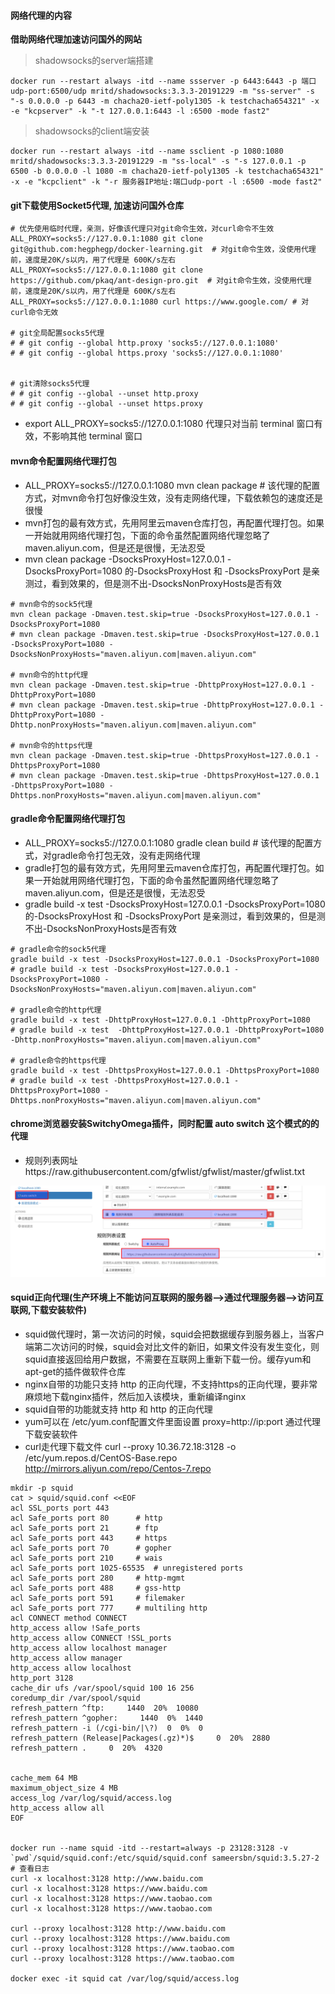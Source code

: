 #### 网络代理的内容

**借助网络代理加速访问国外的网站**

> shadowsocks的server端搭建
```
docker run --restart always -itd --name ssserver -p 6443:6443 -p 端口udp-port:6500/udp mritd/shadowsocks:3.3.3-20191229 -m "ss-server" -s "-s 0.0.0.0 -p 6443 -m chacha20-ietf-poly1305 -k testchacha654321" -x -e "kcpserver" -k "-t 127.0.0.1:6443 -l :6500 -mode fast2"
```

> shadowsocks的client端安装
```
docker run --restart always -itd --name ssclient -p 1080:1080 mritd/shadowsocks:3.3.3-20191229 -m "ss-local" -s "-s 127.0.0.1 -p 6500 -b 0.0.0.0 -l 1080 -m chacha20-ietf-poly1305 -k testchacha654321" -x -e "kcpclient" -k "-r 服务器IP地址:端口udp-port -l :6500 -mode fast2"
```

#### git下载使用Socket5代理, 加速访问国外仓库
```
# 优先使用临时代理，亲测，好像该代理只对git命令生效，对curl命令不生效
ALL_PROXY=socks5://127.0.0.1:1080 git clone git@github.com:hegphegp/docker-learning.git  # 对git命令生效，没使用代理前，速度是20K/s以内，用了代理是 600K/s左右
ALL_PROXY=socks5://127.0.0.1:1080 git clone https://github.com/pkaq/ant-design-pro.git  # 对git命令生效，没使用代理前，速度是20K/s以内，用了代理是 600K/s左右
ALL_PROXY=socks5://127.0.0.1:1080 curl https://www.google.com/ # 对curl命令无效

# git全局配置socks5代理
# # git config --global http.proxy 'socks5://127.0.0.1:1080'
# # git config --global https.proxy 'socks5://127.0.0.1:1080'


# git清除socks5代理
# # git config --global --unset http.proxy
# # git config --global --unset https.proxy
```

* export ALL_PROXY=socks5://127.0.0.1:1080  代理只对当前 terminal 窗口有效，不影响其他 terminal 窗口


#### mvn命令配置网络代理打包
* ALL_PROXY=socks5://127.0.0.1:1080 mvn clean package  # 该代理的配置方式，对mvn命令打包好像没生效，没有走网络代理，下载依赖包的速度还是很慢
* mvn打包的最有效方式，先用阿里云maven仓库打包，再配置代理打包。如果一开始就用网络代理打包，下面的命令虽然配置网络代理忽略了maven.aliyun.com，但是还是很慢，无法忍受
* mvn clean package -DsocksProxyHost=127.0.0.1 -DsocksProxyPort=1080 的-DsocksProxyHost 和 -DsocksProxyPort 是亲测过，看到效果的，但是测不出-DsocksNonProxyHosts是否有效
```
# mvn命令的sock5代理
mvn clean package -Dmaven.test.skip=true -DsocksProxyHost=127.0.0.1 -DsocksProxyPort=1080
# mvn clean package -Dmaven.test.skip=true -DsocksProxyHost=127.0.0.1 -DsocksProxyPort=1080 -DsocksNonProxyHosts="maven.aliyun.com|maven.aliyun.com"

# mvn命令的http代理
mvn clean package -Dmaven.test.skip=true -DhttpProxyHost=127.0.0.1 -DhttpProxyPort=1080 
# mvn clean package -Dmaven.test.skip=true -DhttpProxyHost=127.0.0.1 -DhttpProxyPort=1080 -Dhttp.nonProxyHosts="maven.aliyun.com|maven.aliyun.com"

# mvn命令的https代理
mvn clean package -Dmaven.test.skip=true -DhttpsProxyHost=127.0.0.1 -DhttpsProxyPort=1080
# mvn clean package -Dmaven.test.skip=true -DhttpsProxyHost=127.0.0.1 -DhttpsProxyPort=1080 -Dhttps.nonProxyHosts="maven.aliyun.com|maven.aliyun.com"
```

#### gradle命令配置网络代理打包
* ALL_PROXY=socks5://127.0.0.1:1080 gradle clean build  # 该代理的配置方式，对gradle命令打包无效，没有走网络代理
* gradle打包的最有效方式，先用阿里云maven仓库打包，再配置代理打包。如果一开始就用网络代理打包，下面的命令虽然配置网络代理忽略了maven.aliyun.com，但是还是很慢，无法忍受
* gradle build -x test -DsocksProxyHost=127.0.0.1 -DsocksProxyPort=1080 的-DsocksProxyHost 和 -DsocksProxyPort 是亲测过，看到效果的，但是测不出-DsocksNonProxyHosts是否有效
```
# gradle命令的sock5代理
gradle build -x test -DsocksProxyHost=127.0.0.1 -DsocksProxyPort=1080
# gradle build -x test -DsocksProxyHost=127.0.0.1 -DsocksProxyPort=1080 -DsocksNonProxyHosts="maven.aliyun.com|maven.aliyun.com"

# gradle命令的http代理
gradle build -x test -DhttpProxyHost=127.0.0.1 -DhttpProxyPort=1080 
# gradle build -x test  -DhttpProxyHost=127.0.0.1 -DhttpProxyPort=1080 -Dhttp.nonProxyHosts="maven.aliyun.com|maven.aliyun.com"

# gradle命令的https代理
gradle build -x test -DhttpsProxyHost=127.0.0.1 -DhttpsProxyPort=1080
# gradle build -x test -DhttpsProxyHost=127.0.0.1 -DhttpsProxyPort=1080 -Dhttps.nonProxyHosts="maven.aliyun.com|maven.aliyun.com"
```

#### chrome浏览器安装SwitchyOmega插件，同时配置 auto switch 这个模式的的代理
* 规则列表网址https://raw.githubusercontent.com/gfwlist/gfwlist/master/gfwlist.txt  

![avatar](images/SwitchyOmega.png)  



#### squid正向代理(生产环境上不能访问互联网的服务器-->通过代理服务器-->访问互联网,下载安装软件)
* squid做代理时，第一次访问的时候，squid会把数据缓存到服务器上，当客户端第二次访问的时候，squid会对比文件的新旧，如果文件没有发生变化，则squid直接返回给用户数据，不需要在互联网上重新下载一份。缓存yum和apt-get的插件做软件仓库
* nginx自带的功能只支持 http 的正向代理，不支持https的正向代理，要非常麻烦地下载nginx插件，然后加入该模块，重新编译nginx
* squid自带的功能就支持 http 和 http 的正向代理
* yum可以在 /etc/yum.conf配置文件里面设置 proxy=http://ip:port 通过代理下载安装软件
* curl走代理下载文件  curl --proxy 10.36.72.18:3128 -o /etc/yum.repos.d/CentOS-Base.repo http://mirrors.aliyun.com/repo/Centos-7.repo

```
mkdir -p squid
cat > squid/squid.conf <<EOF
acl SSL_ports port 443
acl Safe_ports port 80      # http
acl Safe_ports port 21      # ftp
acl Safe_ports port 443     # https
acl Safe_ports port 70      # gopher
acl Safe_ports port 210	    # wais
acl Safe_ports port 1025-65535  # unregistered ports
acl Safe_ports port 280	    # http-mgmt
acl Safe_ports port 488     # gss-http
acl Safe_ports port 591     # filemaker
acl Safe_ports port 777     # multiling http
acl CONNECT method CONNECT
http_access allow !Safe_ports
http_access allow CONNECT !SSL_ports
http_access allow localhost manager
http_access allow manager
http_access allow localhost
http_port 3128
cache_dir ufs /var/spool/squid 100 16 256
coredump_dir /var/spool/squid
refresh_pattern ^ftp:     1440  20%  10080
refresh_pattern ^gopher:     1440  0%  1440
refresh_pattern -i (/cgi-bin/|\?)  0  0%  0
refresh_pattern (Release|Packages(.gz)*)$     0  20%  2880
refresh_pattern .     0  20%  4320


cache_mem 64 MB 
maximum_object_size 4 MB 
access_log /var/log/squid/access.log 
http_access allow all
EOF


docker run --name squid -itd --restart=always -p 23128:3128 -v `pwd`/squid/squid.conf:/etc/squid/squid.conf sameersbn/squid:3.5.27-2
# 查看日志 
curl -x localhost:3128 http://www.baidu.com
curl -x localhost:3128 https://www.baidu.com
curl -x localhost:3128 https://www.taobao.com
curl -x localhost:3128 https://www.taobao.com

curl --proxy localhost:3128 http://www.baidu.com
curl --proxy localhost:3128 https://www.baidu.com
curl --proxy localhost:3128 https://www.taobao.com
curl --proxy localhost:3128 https://www.taobao.com

docker exec -it squid cat /var/log/squid/access.log
```